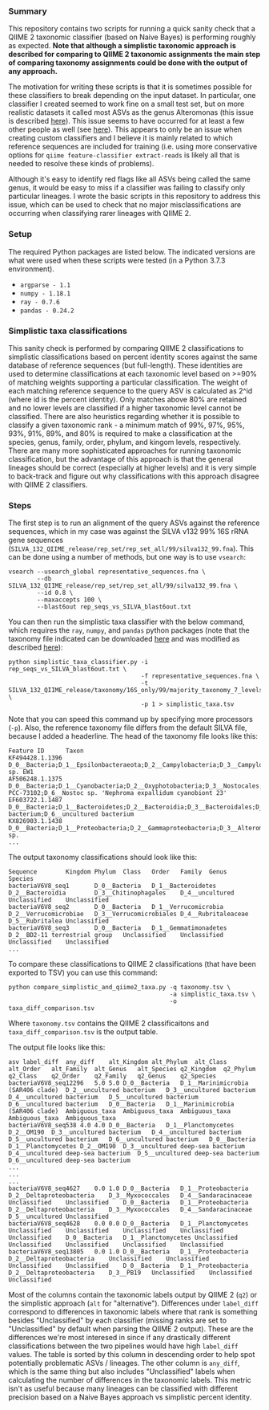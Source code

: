 ### Summary

This repository contains two scripts for running a quick sanity check that a QIIME 2 taxonomic classifier (based on Naive Bayes) is performing roughly as expected. **Note that although a simplistic taxonomic approach is described for comparing to QIIME 2 taxonomic assignments the main step of comparing taxonomy assignments could be done with the output of any approach.**

The motivation for writing these scripts is that it is sometimes possible for these classifiers to break depending on the input dataset. In particular, one classifier I created seemed to work fine on a small test set, but on more realistic datasets it called most ASVs as the genus Alteromonas (this issue is described [here](https://github.com/LangilleLab/microbiome_helper/issues/43)). This issue seems to have occurred for at least a few other people as well (see [here](https://forum.qiime2.org/t/wrong-taxonomy-qzv-file/5287/3)). This appears to only be an issue when creating custom classifiers and I believe it is mainly related to which reference sequences are included for training (i.e. using more conservative options for ```qiime feature-classifier extract-reads``` is likely all that is needed to resolve these kinds of problems).

Although it's easy to identify red flags like all ASVs being called the same genus, it would be easy to miss if a classifier was failing to classify only particular lineages. I wrote the basic scripts in this repository to address this issue, which can be used to check that no major misclassifications are occurring when classifying rarer lineages with QIIME 2.

### Setup

The required Python packages are listed below. The indicated versions are what were used when these scripts were tested (in a Python 3.7.3 environment).

* `argparse - 1.1`
* `numpy - 1.18.1`
* `ray - 0.7.6`
* `pandas - 0.24.2`


### Simplistic taxa classifications

This sanity check is performed by comparing QIIME 2 classifications to simplistic classifications based on percent identity scores against the same database of reference sequences (but full-length). These identities are used to determine classifications at each taxonomic level based on >=90% of matching weights supporting a particular classification. The weight of each matching reference sequence to the query ASV is calculated as 2^id (where id is the percent identity). Only matches above 80% are retained and no lower levels are classified if a higher taxonomic level cannot be classified. There are also heuristics regarding whether it is possible to classify a given taxonomic rank - a minimum match of 99%, 97%, 95%, 93%, 91%, 89%, and 80% is required to make a classification at the species, genus, family, order, phylum, and kingom levels, respectively. There are many more sophisticated approaches for running taxonomic classification, but the advantage of this approach is that the general lineages should be correct (especially at higher levels) and it is very simple to back-track and figure out why classifications with this approach disagree with QIIME 2 classifiers.

### Steps

The first step is to run an alignment of the query ASVs against the reference sequences, which in my case was against the SILVA v132 99% 16S rRNA gene sequences (`SILVA_132_QIIME_release/rep_set/rep_set_all/99/silva132_99.fna`). This can be done using a number of methods, but one way is to use `vsearch`:

```
vsearch --usearch_global representative_sequences.fna \
        --db SILVA_132_QIIME_release/rep_set/rep_set_all/99/silva132_99.fna \
        --id 0.8 \
        --maxaccepts 100 \
        --blast6out rep_seqs_vs_SILVA_blast6out.txt
```

You can then run the simplistic taxa classifier with the below command, which requires the `ray`, `numpy`, and `pandas` python packages (note that the taxonomy file indicated can be downloaded [here](http://kronos.pharmacology.dal.ca/public_files/taxa_classifiers/qiime2-2019.7_classifiers_new_stringent/modified_taxonomy_files/) and was modified as described [here](https://github.com/LangilleLab/microbiome_helper/wiki/Creating-QIIME-2-Taxonomic-Classifiers)):
```
python simplistic_taxa_classifier.py -i rep_seqs_vs_SILVA_blast6out.txt \
                                     -f representative_sequences.fna \
                                     -t SILVA_132_QIIME_release/taxonomy/16S_only/99/majority_taxonomy_7_levels_header.txt \
                                     -p 1 > simplistic_taxa.tsv
```

Note that you can speed this command up by specifying more processors (```-p```). Also, the reference taxonomy file differs from the default SILVA file, because I added a headerline. The head of the taxonomy file looks like this:

```
Feature ID      Taxon
KF494428.1.1396 D_0__Bacteria;D_1__Epsilonbacteraeota;D_2__Campylobacteria;D_3__Campylobacterales;D_4__Thiovulaceae;D_5__Sulfuricurvum;D_6__Sulfuricurvum sp. EW1
AF506248.1.1375 D_0__Bacteria;D_1__Cyanobacteria;D_2__Oxyphotobacteria;D_3__Nostocales;D_4__Nostocaceae;D_5__Nostoc PCC-73102;D_6__Nostoc sp. 'Nephroma expallidum cyanobiont 23'
EF603722.1.1487 D_0__Bacteria;D_1__Bacteroidetes;D_2__Bacteroidia;D_3__Bacteroidales;D_4__Muribaculaceae;D_5__uncultured bacterium;D_6__uncultured bacterium
KX826903.1.1438 D_0__Bacteria;D_1__Proteobacteria;D_2__Gammaproteobacteria;D_3__Alteromonadales;D_4__Pseudoalteromonadaceae;D_5__Pseudoalteromonas;D_6__Pseudoalteromonas sp.
...
```

The output taxonomy classifications should look like this:

```
Sequence        Kingdom Phylum  Class   Order   Family  Genus   Species
bacteriaV6V8_seq1       D_0__Bacteria   D_1__Bacteroidetes      D_2__Bacteroidia        D_3__Chitinophagales    D_4__uncultured Unclassified    Unclassified
bacteriaV6V8_seq2       D_0__Bacteria   D_1__Verrucomicrobia    D_2__Verrucomicrobiae   D_3__Verrucomicrobiales D_4__Rubritaleaceae     D_5__Rubritalea Unclassified
bacteriaV6V8_seq3       D_0__Bacteria   D_1__Gemmatimonadetes   D_2__BD2-11 terrestrial group   Unclassified    Unclassified    Unclassified    Unclassified
...
```

To compare these classifications to QIIME 2 classifications (that have been exported to TSV) you can use this command:
```
python compare_simplistic_and_qiime2_taxa.py -q taxonomy.tsv \
                                             -a simplistic_taxa.tsv \
                                             -o taxa_diff_comparison.tsv
```

Where ```taxonomy.tsv``` contains the QIIME 2 classificaitons and ```taxa_diff_comparison.tsv``` is the output table.

The output file looks like this:
```
asv	label_diff	any_diff	alt_Kingdom	alt_Phylum	alt_Class	alt_Order	alt_Family	alt_Genus	alt_Species	q2_Kingdom	q2_Phylum	q2_Class	q2_Order	q2_Family	q2_Genus	q2_Species
bacteriaV6V8_seq12296	5.0	5.0	D_0__Bacteria	D_1__Marinimicrobia (SAR406 clade)	D_2__uncultured bacterium	D_3__uncultured bacterium	D_4__uncultured bacterium	D_5__uncultured bacterium	D_6__uncultured bacterium	D_0__Bacteria	D_1__Marinimicrobia (SAR406 clade)	Ambiguous_taxa	Ambiguous_taxa	Ambiguous_taxa	Ambiguous_taxa	Ambiguous_taxa
bacteriaV6V8_seq538	4.0	4.0	D_0__Bacteria	D_1__Planctomycetes	D_2__OM190	D_3__uncultured bacterium	D_4__uncultured bacterium	D_5__uncultured bacterium	D_6__uncultured bacterium	D_0__Bacteria	D_1__Planctomycetes	D_2__OM190	D_3__uncultured deep-sea bacterium	D_4__uncultured deep-sea bacterium	D_5__uncultured deep-sea bacterium	D_6__uncultured deep-sea bacterium
...
...
...
bacteriaV6V8_seq4627	0.0	1.0	D_0__Bacteria	D_1__Proteobacteria	D_2__Deltaproteobacteria	D_3__Myxococcales	D_4__Sandaracinaceae	Unclassified	Unclassified	D_0__Bacteria	D_1__Proteobacteria	D_2__Deltaproteobacteria	D_3__Myxococcales	D_4__Sandaracinaceae	D_5__uncultured	Unclassified
bacteriaV6V8_seq4628	0.0	0.0	D_0__Bacteria	D_1__Planctomycetes	Unclassified	Unclassified	Unclassified	Unclassified	Unclassified	D_0__Bacteria	D_1__Planctomycetes	Unclassified	Unclassified	Unclassified	Unclassified	Unclassified
bacteriaV6V8_seq13805	0.0	1.0	D_0__Bacteria	D_1__Proteobacteria	D_2__Deltaproteobacteria	Unclassified	Unclassified	Unclassified	Unclassified	D_0__Bacteria	D_1__Proteobacteria	D_2__Deltaproteobacteria	D_3__PB19	Unclassified	Unclassified	Unclassified
```

Most of the columns contain the taxonomic labels output by QIIME 2 (```q2```) or the simplistic approach (```alt``` for "alternative"). Differences under ```label_diff``` correspond to differences in taxonomic labels where that rank is something besides "Unclassified" by each classifier (missing ranks are set to "Unclassified" by default when parsing the QIIME 2 output). These are the differences we're most interesed in since if any drastically different classifications between the two pipelines would have high ```label_diff``` values. The table is sorted by this column in descending order to help spot potentially problematic ASVs / lineages. The other column is ```any_diff```, which is the same thing but also includes "Unclassified" labels when calculating the number of differences in the taxonomic labels. This metric isn't as useful because many lineages can be classified with different precision based on a Naive Bayes approach vs simplistic percent identity.

